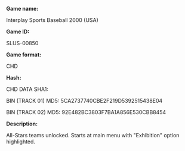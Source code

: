 **Game name:**

Interplay Sports Baseball 2000 (USA)

**Game ID:**

SLUS-00850

**Game format:**

CHD

**Hash:**

CHD DATA SHA1: 

BIN (TRACK 01) MD5: 5CA2737740CBE2F219D5392515438E04

BIN (TRACK 02) MD5: 92E482BC3803F7BA1A856E530CBB8454

**Description:**

All-Stars teams unlocked. Starts at main menu with "Exhibition" option highlighted.